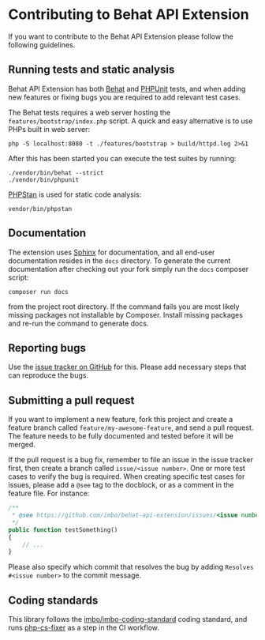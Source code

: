 # Contributing to Behat API Extension

If you want to contribute to the Behat API Extension please follow the following guidelines.

## Running tests and static analysis

Behat API Extension has both [Behat](http://docs.behat.org/) and [PHPUnit](https://phpunit.de/) tests, and when adding new features or fixing bugs you are required to add relevant test cases.

The Behat tests requires a web server hosting the `features/bootstrap/index.php` script. A quick and easy alternative is to use PHPs built in web server:

    php -S localhost:8080 -t ./features/bootstrap > build/httpd.log 2>&1

After this has been started you can execute the test suites by running:

    ./vendor/bin/behat --strict
    ./vendor/bin/phpunit

[PHPStan](https://phpstan.org/) is used for static code analysis:

    vendor/bin/phpstan

## Documentation

The extension uses [Sphinx](http://www.sphinx-doc.org/en/stable/) for documentation, and all end-user documentation resides in the `docs` directory. To generate the current documentation after checking out your fork simply run the `docs` composer script:

    composer run docs

from the project root directory. If the command fails you are most likely missing packages not installable by Composer. Install missing packages and re-run the command to generate docs.

## Reporting bugs

Use the [issue tracker on GitHub](https://github.com/imbo/behat-api-extension/issues) for this. Please add necessary steps that can reproduce the bugs.

## Submitting a pull request

If you want to implement a new feature, fork this project and create a feature branch called `feature/my-awesome-feature`, and send a pull request. The feature needs to be fully documented and tested before it will be merged.

If the pull request is a bug fix, remember to file an issue in the issue tracker first, then create a branch called `issue/<issue number>`. One or more test cases to verify the bug is required. When creating specific test cases for issues, please add a `@see` tag to the docblock, or as a comment in the feature file. For instance:

```php
/**
 * @see https://github.com/imbo/behat-api-extension/issues/<issue number>
 */
public function testSomething()
{
    // ...
}
```

Please also specify which commit that resolves the bug by adding `Resolves #<issue number>` to the commit message.

## Coding standards

This library follows the [imbo/imbo-coding-standard](https://github.com/imbo/imbo-coding-standard) coding standard, and runs [php-cs-fixer](https://github.com/PHP-CS-Fixer/PHP-CS-Fixer) as a step in the CI workflow.
